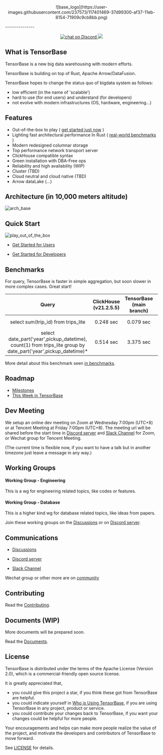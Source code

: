 
<p align="center">
![base_logo](https://user-images.githubusercontent.com/237573/117401469-37d99300-af37-11eb-8154-71909c9cb8bb.png)
</p>
---------------
<p align="center">
<a href="https://discord.gg/HjJCwm5">
  <img src="https://img.shields.io/discord/794816685978419210?logo=discord"
  alt="chat on Discord">
</a>
<img src="https://img.shields.io/github/license/tensorbase/tensorbase">
</p>

## What is TensorBase
TensorBase is a new big data warehousing with modern efforts.

TensorBase is building on top of Rust, Apache Arrow/DataFusion.

TensorBase hopes to change the status quo of bigdata system as follows:
  * low efficient (in the name of 'scalable')
  * hard to use (for end users) and understand (for developers)
  * not evolve with modern infrastructures (OS, hardware, engineering...)

## Features

* Out-of-the-box to play ( [get started just now](#quick-start) )
* Lighting fast architectural performance In Rust ( [real-world benchmarks](#benchmarks) )
* Modern redesigned columnar storage 
* Top performance network transport server  
* ClickHouse compatible syntax
* Green installation with DBA-Free ops
* Reliability and high availability (WIP)
* Cluster (TBD)
* Cloud neutral and cloud native (TBD)
* Arrow dataLake (...)

## Architecture (in 10,000 meters altitude)

![arch_base](https://user-images.githubusercontent.com/237573/115341887-efeb0a00-a1db-11eb-8aea-0c6cef2ba1ca.jpg)

## Quick Start

![play_out_of_the_box](https://user-images.githubusercontent.com/237573/115368682-e5d80400-a1f9-11eb-9a9e-deeb4d5d58d2.gif)

* [Get Started for Users](/docs/get_started_users.md) 

* [Get Started for Developers](/docs/get_started_developers.md) 

## Benchmarks

For query, TensorBase is faster in simple aggregation, but soon slower in more complex cases. Great start!

|Query |ClickHouse (v21.2.5.5)      | TensorBase (main branch)  | Speedup Ratio of TB   |
|:----:|:---------------------------:|:-----------------------: | :--------------------------: |
| select sum(trip_id) from trips_lite | 0.248 sec  |  0.079 sec | 3.1 (TB is faster) |
| select date_part('year',pickup_datetime), count(1) from trips_lite group by date_part('year',pickup_datetime)* | 0.514 sec |  3.375 sec  | 0.15 (TB is slower)  |

More detail about this benchmark seen [in benchmarks](/docs/benchmarks.md).

## Roadmap

* [Milestones](https://github.com/tensorbase/tensorbase/milestones)
* [This Week in TensorBase](https://tensorbase.io/tw/)

## Dev Meeting

We setup an online dev meeting on Zoom at Wednesday 7:00pm (UTC+8) or at Tencent Meeting at Friday 7:00pm (UTC+8). The meeting url will be shared before the start time in [Discord server](https://discord.gg/E72n2jzgKD) and [Slack Channel](https://join.slack.com/t/tensorbase/shared_invite/zt-ntwmjvpu-TQ9drOdUwNJWmUTXvxMumA) for Zoom, or Wechat group for Tencent Meeting.

(The current time is flexible now, if you want to have a talk but in another timezone just leave a message in any way.)

## Working Groups

#### Working Group - Engineering
This is a wg for engineering related topics, like codes or features.

#### Working Group - Database
This is a higher kind wg for database related topics, like ideas from papers.

Join these working groups on the [Discussions](https://github.com/tensorbase/tensorbase/discussions) or on [Discord server](https://discord.gg/E72n2jzgKD).


## Communications

* [Discussions](https://github.com/tensorbase/tensorbase/discussions)

* [Discord server](https://discord.gg/E72n2jzgKD)

* [Slack Channel](https://join.slack.com/t/tensorbase/shared_invite/zt-ntwmjvpu-TQ9drOdUwNJWmUTXvxMumA)

Wechat group or other more are on [community](https://tensorbase.io/community/)

## Contributing

Read the [Contributing](/docs/CONTRIBUTING.md).

## Documents (WIP)

More documents will be prepared soon.

Read the [Documents](/docs/docs.md).

## License
TensorBase is distributed under the terms of the Apache License (Version 2.0), which is a commercial-friendly open source license.

It is greatly appreciated that,

* you could give this project a star, if you think these got from TensorBase are helpful.
* you could indicate yourself in [Who is Using TensorBase](/docs/who_using.md), if you are using TensorBase in any project, product or service. 
* you could contribute your changes back to TensorBase, if you want your changes could be helpful for more people.

Your encouragements and helps can make more people realize the value of the project, and motivate the developers and contributors of TensorBase to move forward.

See [LICENSE](LICENSE) for details.

